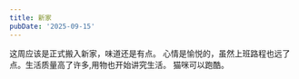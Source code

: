 ```yaml
---
title: 新家
pubDate: '2025-09-15'
---
```


这周应该是正式搬入新家，味道还是有点。
心情是愉悦的，虽然上班路程也远了点。生活质量高了许多,用物也开始讲究生活。
猫咪可以跑酷。